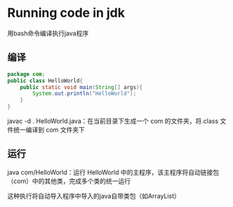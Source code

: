 # Running code in jdk

用bash命令编译执行java程序

## 编译

~~~java
package com;
public class HelloWorld{
    public static void main(String[] args){
        System.out.println("HelloWorld");
    }
}
~~~

javac -d . HelloWorld.java：在当前目录下生成一个 com 的文件夹，将.class 文件统一编译到 com 文件夹下

## 运行

java com/HelloWorld：运行 HelloWorld 中的主程序，该主程序将自动链接包（com）中的其他类，完成多个类的统一运行

这种执行将自动导入程序中导入的java自带类包（如ArrayList）

